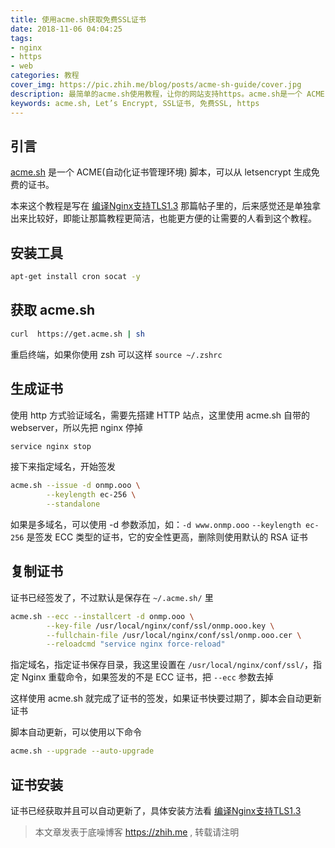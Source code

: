 ```yaml
---
title: 使用acme.sh获取免费SSL证书
date: 2018-11-06 04:04:25
tags:
- nginx
- https
- web
categories: 教程
cover_img: https://pic.zhih.me/blog/posts/acme-sh-guide/cover.jpg
description: 最简单的acme.sh使用教程，让你的网站支持https。acme.sh是一个 ACME(自动化证书管理环境) 脚本，可以从 letsencrypt 生成免费的证书 ...
keywords: acme.sh, Let’s Encrypt, SSL证书, 免费SSL, https
---
```


## 引言

[acme.sh](https://github.com/Neilpang/acme.sh) 是一个 ACME(自动化证书管理环境) 脚本，可以从 letsencrypt 生成免费的证书。

本来这个教程是写在 [编译Nginx支持TLS1.3](https://zhih.me/make-your-website-support-tls1-3/) 那篇帖子里的，后来感觉还是单独拿出来比较好，即能让那篇教程更简洁，也能更方便的让需要的人看到这个教程。

## 安装工具

```bash
apt-get install cron socat -y
```

## 获取 acme.sh

```bash
curl  https://get.acme.sh | sh 
```

重启终端，如果你使用 zsh 可以这样 `source ~/.zshrc`

## 生成证书

使用 http 方式验证域名，需要先搭建 HTTP 站点，这里使用 acme.sh 自带的 webserver，所以先把 nginx 停掉

```bash
service nginx stop
```

接下来指定域名，开始签发

```bash
acme.sh --issue -d onmp.ooo \
        --keylength ec-256 \
        --standalone
```

如果是多域名，可以使用 -d 参数添加，如：`-d www.onmp.ooo` 
`--keylength ec-256` 是签发 ECC 类型的证书，它的安全性更高，删除则使用默认的 RSA 证书


## 复制证书

证书已经签发了，不过默认是保存在 `~/.acme.sh/` 里

```bash
acme.sh --ecc --installcert -d onmp.ooo \
        --key-file /usr/local/nginx/conf/ssl/onmp.ooo.key \
        --fullchain-file /usr/local/nginx/conf/ssl/onmp.ooo.cer \
        --reloadcmd "service nginx force-reload"
```

指定域名，指定证书保存目录，我这里设置在 `/usr/local/nginx/conf/ssl/`，指定 Nginx 重载命令，如果签发的不是 ECC 证书，把 `--ecc` 参数去掉

这样使用 acme.sh 就完成了证书的签发，如果证书快要过期了，脚本会自动更新证书

脚本自动更新，可以使用以下命令

```bash
acme.sh --upgrade --auto-upgrade 
```

## 证书安装

证书已经获取并且可以自动更新了，具体安装方法看 [编译Nginx支持TLS1.3](https://zhih.me/make-your-website-support-tls1-3/) 

>本文章发表于底噪博客 https://zhih.me , 转载请注明
